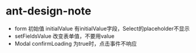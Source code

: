 # ant-design-note
* form 初始值 initialValue
  有initialValue字段，Select的placeholder不显示
* setFieldsValue 改变表单值，不要用value
* Modal confirmLoading 为true时，点击事件不响应
